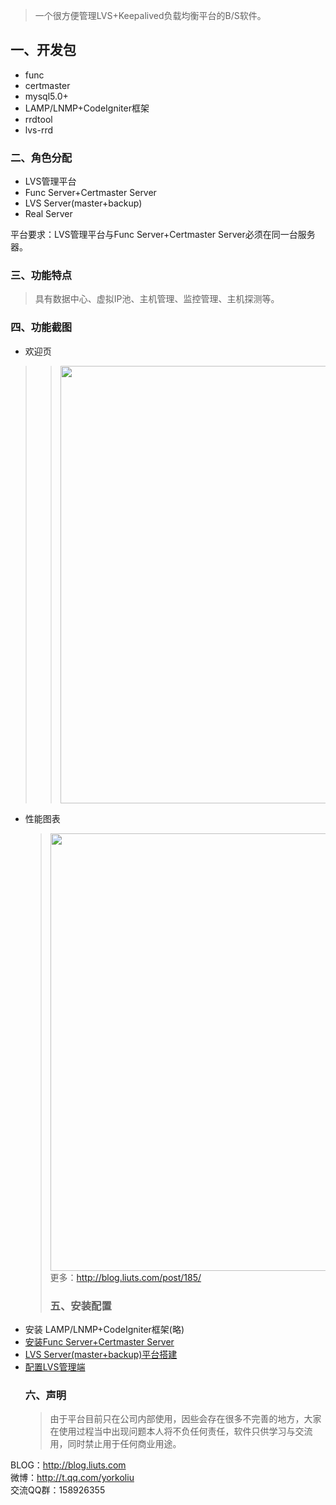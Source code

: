 > 一个很方便管理LVS+Keepalived负载均衡平台的B/S软件。
## 一、开发包 ##

  * func
  * certmaster
  * mysql5.0+
  * LAMP/LNMP+CodeIgniter框架
  * rrdtool
  * lvs-rrd

### 二、角色分配 ###
  * LVS管理平台
  * Func Server+Certmaster Server
  * LVS Server(master+backup)
  * Real Server

平台要求：LVS管理平台与Func Server+Certmaster Server必须在同一台服务器。

### 三、功能特点 ###
> 具有数据中心、虚拟IP池、主机管理、监控管理、主机探测等。

### 四、功能截图 ###
  * 欢迎页
> > <img src='http://blog.liuts.com/attachment/201003/1268189231_92754a47.png' width='700'>
</li></ul><ul><li>性能图表<br>
<blockquote><img src='http://blog.liuts.com/attachment/201003/1268189231_8566fb5c.png' width='700'>
<br>
更多：<a href='http://blog.liuts.com/post/185/'><a href='http://blog.liuts.com/post/185/'>http://blog.liuts.com/post/185/</a></a>
<h3>五、安装配置</h3>
</blockquote></li><li>安装 LAMP/LNMP+CodeIgniter框架(略)<br>
</li><li><a href='http://blog.liuts.com/post/186/'>安装Func Server+Certmaster Server</a><br>
</li><li><a href='http://blog.liuts.com/post/187/'>LVS Server(master+backup)平台搭建</a><br>
</li><li><a href='http://blog.liuts.com/post/188/'>配置LVS管理端</a>
<h3>六、声明</h3>
<blockquote>由于平台目前只在公司内部使用，因些会存在很多不完善的地方，大家在使用过程当中出现问题本人将不负任何责任，软件只供学习与交流用，同时禁止用于任何商业用途。</blockquote></li></ul>

BLOG：<a href='http://blog.liuts.com'><a href='http://blog.liuts.com'>http://blog.liuts.com</a></a><br>
微博：<a href='http://t.qq.com/yorkoliu'><a href='http://t.qq.com/yorkoliu'>http://t.qq.com/yorkoliu</a></a><br>
交流QQ群：158926355